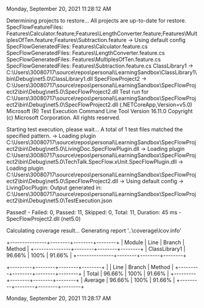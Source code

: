 
Monday, September 20, 2021 11:28:12 AM

  Determining projects to restore...
  All projects are up-to-date for restore.
  SpecFlowFeatureFiles: Features\Calculator.feature;Features\LengthConverter.feature;Features\MultiplesOfTen.feature;Features\Subtraction.feature
-> Using default config
  SpecFlowGeneratedFiles: Features\Calculator.feature.cs
  SpecFlowGeneratedFiles: Features\LengthConverter.feature.cs
  SpecFlowGeneratedFiles: Features\MultiplesOfTen.feature.cs
  SpecFlowGeneratedFiles: Features\Subtraction.feature.cs
  ClassLibrary1 -> C:\Users\30080717\source\repos\personal\LearningSandbox\ClassLibrary1\bin\Debug\net5.0\ClassLibrary1.dll
  SpecFlowProject2 -> C:\Users\30080717\source\repos\personal\LearningSandbox\SpecFlowProject2\bin\Debug\net5.0\SpecFlowProject2.dll
Test run for C:\Users\30080717\source\repos\personal\LearningSandbox\SpecFlowProject2\bin\Debug\net5.0\SpecFlowProject2.dll (.NETCoreApp,Version=v5.0)
Microsoft (R) Test Execution Command Line Tool Version 16.11.0
Copyright (c) Microsoft Corporation.  All rights reserved.

Starting test execution, please wait...
A total of 1 test files matched the specified pattern.
-> Loading plugin C:\Users\30080717\source\repos\personal\LearningSandbox\SpecFlowProject2\bin\Debug\net5.0\LivingDoc.SpecFlowPlugin.dll
-> Loading plugin C:\Users\30080717\source\repos\personal\LearningSandbox\SpecFlowProject2\bin\Debug\net5.0\TechTalk.SpecFlow.xUnit.SpecFlowPlugin.dll
-> Loading plugin C:\Users\30080717\source\repos\personal\LearningSandbox\SpecFlowProject2\bin\Debug\net5.0\SpecFlowProject2.dll
-> Using default config
-> LivingDocPlugin: Output generated in: C:\Users\30080717\source\repos\personal\LearningSandbox\SpecFlowProject2\bin\Debug\net5.0\TestExecution.json

Passed!  - Failed:     0, Passed:    11, Skipped:     0, Total:    11, Duration: 45 ms - SpecFlowProject2.dll (net5.0)

Calculating coverage result...
  Generating report '..\coverage\lcov.info'

+---------------+--------+--------+--------+
| Module        | Line   | Branch | Method |
+---------------+--------+--------+--------+
| ClassLibrary1 | 96.66% | 100%   | 91.66% |
+---------------+--------+--------+--------+

+---------+--------+--------+--------+
|         | Line   | Branch | Method |
+---------+--------+--------+--------+
| Total   | 96.66% | 100%   | 91.66% |
+---------+--------+--------+--------+
| Average | 96.66% | 100%   | 91.66% |
+---------+--------+--------+--------+


Monday, September 20, 2021 11:28:17 AM

